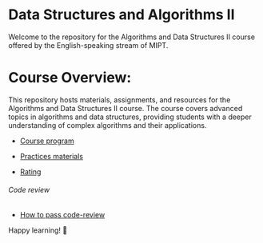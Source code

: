# Data Structures and Algorithms II
Welcome to the repository for the Algorithms and Data Structures II course offered by the English-speaking stream of MIPT.

# Course Overview:
This repository hosts materials, assignments, and resources for the Algorithms and Data Structures II course. The course covers advanced topics in algorithms and data structures, providing students with a deeper understanding of complex algorithms and their applications.

- [Course program](/program.md)

- [Practices materials](/materials/materials.md)

- [Rating](https://docs.google.com/spreadsheets/d/1YBSQKsTT25yyDlLb2DivpE3RN6FZ3xnJmqsTiJQVEQs/edit?usp=sharing)

###### Code review

- [How to pass code-review](/code-review.md)

Happy learning! 🚀
